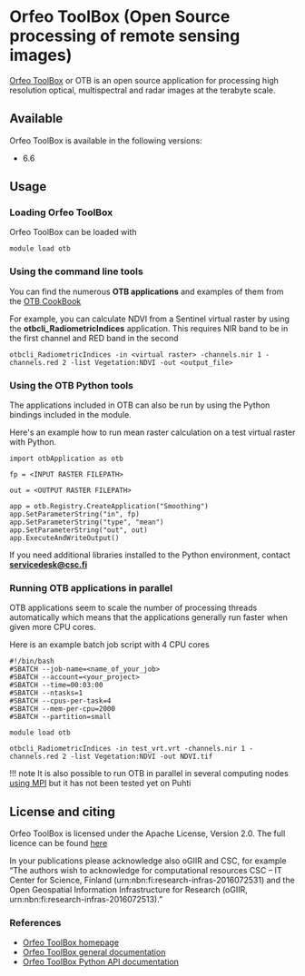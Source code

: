 # Orfeo ToolBox (Open Source processing of remote sensing images) 

[Orfeo ToolBox](https://www.orfeo-toolbox.org/) or OTB is an open source application for processing high resolution optical, multispectral and radar images at the terabyte scale.

## Available

Orfeo ToolBox is available in the following versions:

* 6.6 

## Usage

### Loading Orfeo ToolBox

Orfeo ToolBox can be loaded with

`module load otb`

### Using the command line tools

You can find the numerous **OTB applications** and examples of them from the [OTB CookBook](https://www.orfeo-toolbox.org/CookBook/Applications.html)

For example, you can calculate NDVI from a Sentinel virtual raster by using the **otbcli_RadiometricIndices** application. This requires NIR band to be in the first channel and RED band in the second

`otbcli_RadiometricIndices -in <virtual raster> -channels.nir 1 -channels.red 2 -list Vegetation:NDVI -out <output_file>`

### Using the OTB Python tools

The applications included in OTB can also be run by using the Python bindings included in the module.

Here's an example how to run mean raster calculation on a test virtual raster with Python.

```
import otbApplication as otb

fp = <INPUT RASTER FILEPATH>

out = <OUTPUT RASTER FILEPATH>

app = otb.Registry.CreateApplication("Smoothing")
app.SetParameterString("in", fp)
app.SetParameterString("type", "mean")
app.SetParameterString("out", out)
app.ExecuteAndWriteOutput()
```

If you need additional libraries installed to the Python environment, contact **servicedesk@csc.fi**

### Running OTB applications in parallel 

OTB applications seem to scale the number of processing threads automatically which means that the applications generally run faster when given more CPU cores. 

Here is an example batch job script with 4 CPU cores

```
#!/bin/bash
#SBATCH --job-name=<name_of_your_job>
#SBATCH --account=<your_project>
#SBATCH --time=00:03:00
#SBATCH --ntasks=1
#SBATCH --cpus-per-task=4
#SBATCH --mem-per-cpu=2000
#SBATCH --partition=small

module load otb

otbcli_RadiometricIndices -in test_vrt.vrt -channels.nir 1 -channels.red 2 -list Vegetation:NDVI -out NDVI.tif
```

!!! note
    It is also possible to run OTB in parallel in several computing nodes [using MPI](https://www.orfeo-toolbox.org/CookBook/CliInterface.html#parallel-execution-with-mpi) but it has not been tested yet on Puhti

## License and citing

Orfeo ToolBox is licensed under the Apache License, Version 2.0. The full licence can be found [here](https://github.com/orfeotoolbox/OTB/tree/develop/Copyright)

In your publications please acknowledge also oGIIR and CSC, for example “The authors wish to acknowledge for computational resources CSC – IT Center for Science, Finland (urn:nbn:fi:research-infras-2016072531) and the Open Geospatial Information Infrastructure for Research (oGIIR, urn:nbn:fi:research-infras-2016072513).”

### References

* [Orfeo ToolBox homepage](https://www.orfeo-toolbox.org/)
* [Orfeo ToolBox general documentation](https://www.orfeo-toolbox.org/CookBook/)
* [Orfeo ToolBox Python API documentation](https://www.orfeo-toolbox.org/PythonDoc/)

